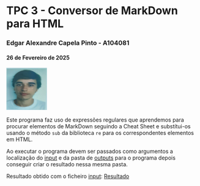 # TPC 3 - Conversor de MarkDown para HTML
### Edgar Alexandre Capela Pinto - A104081
#### 26 de Fevereiro de 2025
![Foto de identificação](../Photo.png "photo")

Este programa faz uso de expressões regulares que aprendemos para procurar elementos de MarkDown seguindo a Cheat Sheet e substítui-os usando o método ``sub`` da biblioteca ``re`` para os correspondentes elementos em HTML.

Ao executar o programa devem ser passados como argumentos a localização do [input](/TPC3/inputs/input.md) e da pasta de [outputs](/TPC3/outputs/) para o programa depois conseguir criar o resultado nessa mesma pasta.

Resultado obtido com o ficheiro [input](/TPC3/inputs/input.md): [Resultado](/TPC3/outputs/output.html)